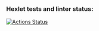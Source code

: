 ### Hexlet tests and linter status:
[![Actions Status](https://github.com/petrov6827/frontend-project-lvl1/workflows/hexlet-check/badge.svg)](https://github.com/petrov6827/frontend-project-lvl1/actions)